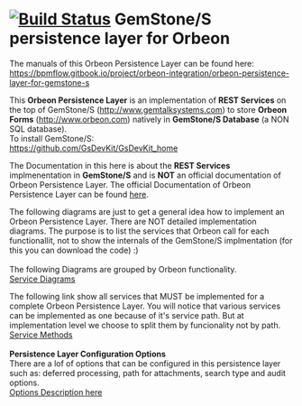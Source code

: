 [![Build Status](https://travis-ci.org/brunobuzzi/OrbeonPersistenceLayer.svg?branch=master)](https://github.com/brunobuzzi/OrbeonPersistenceLayer)
GemStone/S persistence layer for Orbeon
=======
The manuals of this Orbeon Persistence Layer can be found here:<br>
https://bpmflow.gitbook.io/project/orbeon-integration/orbeon-persistence-layer-for-gemstone-s

This **Orbeon Persistence Layer** is an implementation of **REST Services** on the top of GemStone/S (http://www.gemtalksystems.com) to store **Orbeon Forms** (http://www.orbeon.com) natively in **GemStone/S Database** (a NON SQL database).<br>
To install GemStone/S:<br>
https://github.com/GsDevKit/GsDevKit_home

The Documentation in this here is about the **REST Services** implmenentation in **GemStone/S** and is **NOT** an official documentation of Orbeon Persistence Layer. The official Documentation of Orbeon Persistence Layer can be found [here](http://doc.orbeon.com/form-runner/api/persistence/index.html).

The following diagrams are just to get a general idea how to implement an Orbeon Persistence Layer. There are NOT detailed implementation diagrams. The purpose is to list the services that Orbeon call for each functionallit, not to show the internals of the GemStone/S implmentation (for this you can download the code) :) <br><br>
The following Diagrams are grouped by Orbeon functionality.<br>
[Service Diagrams](https://bpmflow.gitbook.io/project/orbeon-integration/orbeon-persistence-layer-for-gemstone-s/service-diagrams)

The following link show all services that MUST be implemented for a complete Orbeon Persistence Layer. You will notice that various services can be implemented as one because of it's service path. But at implementation level we choose to split them by funcionality not by path.<br>
[Service Methods](https://brunobuzzi.gitbooks.io/orbeon-persistence-layer/content/service_methods.html)
<br><br>
**Persistence Layer Configuration Options**<br>
There are a lof of options that can be configured in this persistence layer such as: deferred processing, path for attachments, search type and audit options.<br>
[Options Description here](https://bpmflow.gitbook.io/project/orbeon-integration/orbeon-persistence-layer-for-gemstone-s/configuration-manual)
<br><br>


